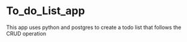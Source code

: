 # To_do_List_app
This app uses python and postgres to create a todo list that follows the CRUD operation
